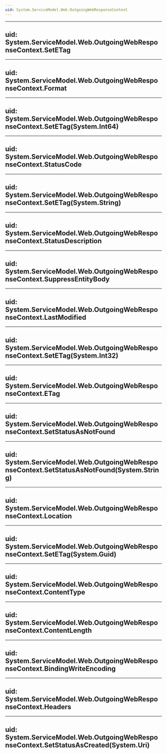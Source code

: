 ```yaml
---
uid: System.ServiceModel.Web.OutgoingWebResponseContext
---
```


---
uid: System.ServiceModel.Web.OutgoingWebResponseContext.SetETag
---

---
uid: System.ServiceModel.Web.OutgoingWebResponseContext.Format
---

---
uid: System.ServiceModel.Web.OutgoingWebResponseContext.SetETag(System.Int64)
---

---
uid: System.ServiceModel.Web.OutgoingWebResponseContext.StatusCode
---

---
uid: System.ServiceModel.Web.OutgoingWebResponseContext.SetETag(System.String)
---

---
uid: System.ServiceModel.Web.OutgoingWebResponseContext.StatusDescription
---

---
uid: System.ServiceModel.Web.OutgoingWebResponseContext.SuppressEntityBody
---

---
uid: System.ServiceModel.Web.OutgoingWebResponseContext.LastModified
---

---
uid: System.ServiceModel.Web.OutgoingWebResponseContext.SetETag(System.Int32)
---

---
uid: System.ServiceModel.Web.OutgoingWebResponseContext.ETag
---

---
uid: System.ServiceModel.Web.OutgoingWebResponseContext.SetStatusAsNotFound
---

---
uid: System.ServiceModel.Web.OutgoingWebResponseContext.SetStatusAsNotFound(System.String)
---

---
uid: System.ServiceModel.Web.OutgoingWebResponseContext.Location
---

---
uid: System.ServiceModel.Web.OutgoingWebResponseContext.SetETag(System.Guid)
---

---
uid: System.ServiceModel.Web.OutgoingWebResponseContext.ContentType
---

---
uid: System.ServiceModel.Web.OutgoingWebResponseContext.ContentLength
---

---
uid: System.ServiceModel.Web.OutgoingWebResponseContext.BindingWriteEncoding
---

---
uid: System.ServiceModel.Web.OutgoingWebResponseContext.Headers
---

---
uid: System.ServiceModel.Web.OutgoingWebResponseContext.SetStatusAsCreated(System.Uri)
---

